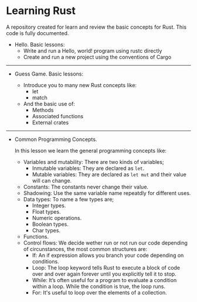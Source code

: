 # Learning Rust

A repository created for learn and review the basic concepts for Rust. This code is fully documented.

* Hello. Basic lessons:
  * Write and run a Hello, world! program using rustc directly
  * Create and run a new project using the conventions of Cargo
  
***
  
* Guess Game. Basic lessons:

  * Introduce you to many new Rust concepts like:
    * let
    * match
  * And the basic use of:
    * Methods
    * Associated functions
    * External crates
    
***
 
 * Common Programming Concepts.
 
   In this lesson we learn the general programming concepts like:
     * Variables and mutability: There are two kinds of variables; 
       * Inmutable variables: They are declared as `let`.
       * Mutable variables: They are declared as `let mut` and their value will can change.
     * Constants: The constants never change their value.
     * Shadowing: Use the same variable name repeatdly for different uses. 
     * Data types: To name a few types are;
       * Integer types.
       * Float types.
       * Numeric operations.
       * Boolean types.
       * Char types.
     * Functions.
     * Control flows: We decide wether run or not run our code depending of circunstances, the most common structures are:
       * If: An if expression allows you branch your code depending on conditions.
       * Loop: The loop keyword tells Rust to execute a block of code over and over again forever until you explicitly tell    it to stop.
       * While: It’s often useful for a program to evaluate a condition within a loop. While the condition is true, the loop runs.
       * For: It's useful to loop over the elements of a collection. 
